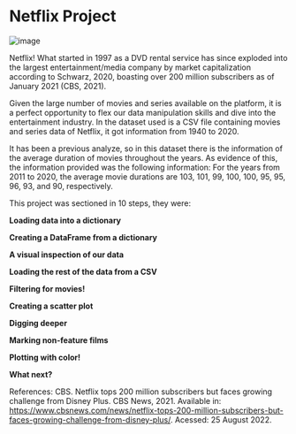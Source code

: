 # Netflix Project

![image](https://registrodemarca.me/wp-content/uploads/2022/11/Historia-da-Netflix-2048x1152.png])

Netflix! What started in 1997 as a DVD rental service has since exploded into the largest entertainment/media company by market capitalization according to Schwarz, 2020, boasting over 200 million subscribers as of January 2021 (CBS, 2021).

Given the large number of movies and series available on the platform, it is a perfect opportunity to flex our data manipulation skills and dive into the entertainment industry. In the dataset used is a CSV file containing movies and series data of Netflix, it got information from 1940 to 2020.

It has been a previous analyze, so in this dataset there is the information of the average duration of movies throughout the years.
As evidence of this, the information provided was the following information: For the years from 2011 to 2020, the average movie durations are 103, 101, 99, 100, 100, 95, 95, 96, 93, and 90, respectively.

This project was sectioned in 10 steps, they were: 

**Loading data into a dictionary**

**Creating a DataFrame from a dictionary**

**A visual inspection of our data**

**Loading the rest of the data from a CSV**

**Filtering for movies!**

**Creating a scatter plot**

**Digging deeper**

**Marking non-feature films**

**Plotting with color!**

**What next?**


References:
CBS. Netflix tops 200 million subscribers but faces growing challenge from Disney Plus. CBS 
News, 2021. Available in: https://www.cbsnews.com/news/netflix-tops-200-million-subscribers-but-faces-growing-challenge-from-disney-plus/. Acessed: 25 August 2022.
